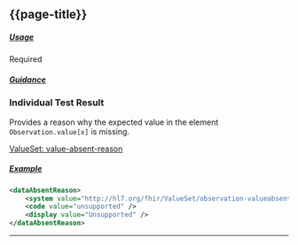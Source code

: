 ## {{page-title}}

<h5><ins>Usage</ins></h5>

<span class="mro-circle required" title="Required"></span> Required

<h5><ins>Guidance</ins></h5>

### Individual Test Result

Provides a reason why the expected value in the element `Observation.value[x]` is missing.

<i class="fa fa-link"></i> [ValueSet: value-absent-reason](http://hl7.org/fhir/stu3/valueset-observation-valueabsentreason.html)

<h5><ins>Example</ins></h5>

```xml
<dataAbsentReason>
    <system value="http://hl7.org/fhir/ValueSet/observation-valueabsentreason" />
    <code value="unsupported" />
    <display value="Unsupported" />
</dataAbsentReason>
```

---